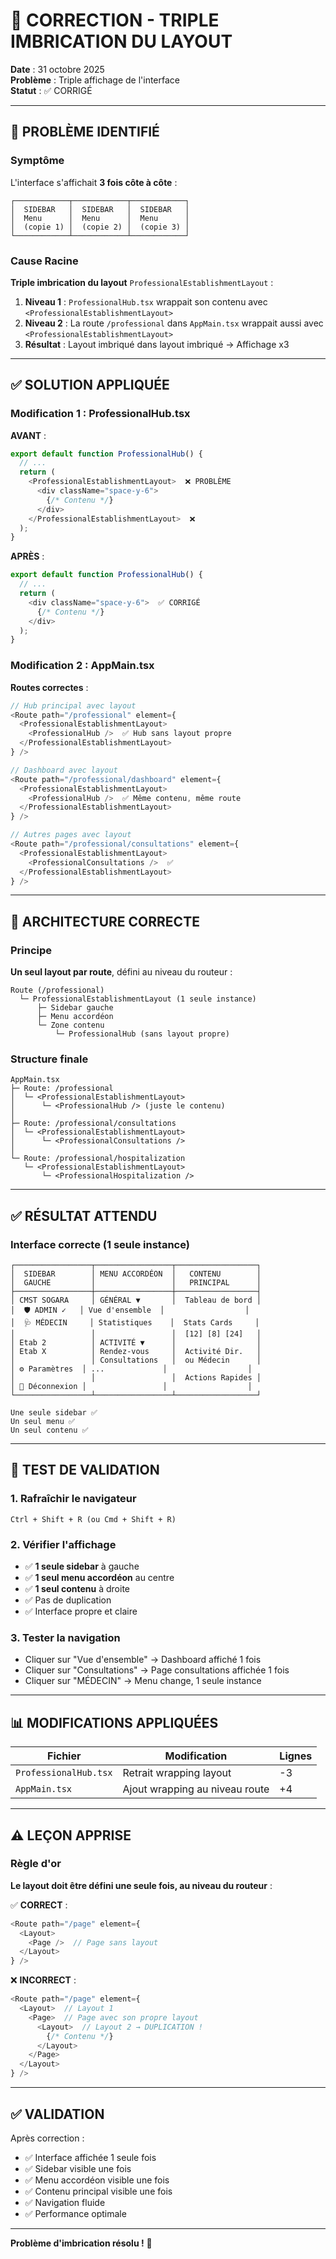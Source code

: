 # 🔧 CORRECTION - TRIPLE IMBRICATION DU LAYOUT

**Date** : 31 octobre 2025  
**Problème** : Triple affichage de l'interface  
**Statut** : ✅ CORRIGÉ

---

## 🐛 PROBLÈME IDENTIFIÉ

### Symptôme
L'interface s'affichait **3 fois côte à côte** :
```
┌────────────┬────────────┬────────────┐
│  SIDEBAR   │  SIDEBAR   │  SIDEBAR   │
│  Menu      │  Menu      │  Menu      │
│  (copie 1) │  (copie 2) │  (copie 3) │
└────────────┴────────────┴────────────┘
```

### Cause Racine
**Triple imbrication du layout** `ProfessionalEstablishmentLayout` :

1. **Niveau 1** : `ProfessionalHub.tsx` wrappait son contenu avec `<ProfessionalEstablishmentLayout>`
2. **Niveau 2** : La route `/professional` dans `AppMain.tsx` wrappait aussi avec `<ProfessionalEstablishmentLayout>`
3. **Résultat** : Layout imbriqué dans layout imbriqué → Affichage x3

---

## ✅ SOLUTION APPLIQUÉE

### Modification 1 : ProfessionalHub.tsx
**AVANT** :
```typescript
export default function ProfessionalHub() {
  // ...
  return (
    <ProfessionalEstablishmentLayout>  ❌ PROBLÈME
      <div className="space-y-6">
        {/* Contenu */}
      </div>
    </ProfessionalEstablishmentLayout>  ❌
  );
}
```

**APRÈS** :
```typescript
export default function ProfessionalHub() {
  // ...
  return (
    <div className="space-y-6">  ✅ CORRIGÉ
      {/* Contenu */}
    </div>
  );
}
```

### Modification 2 : AppMain.tsx
**Routes correctes** :
```typescript
// Hub principal avec layout
<Route path="/professional" element={
  <ProfessionalEstablishmentLayout>
    <ProfessionalHub />  ✅ Hub sans layout propre
  </ProfessionalEstablishmentLayout>
} />

// Dashboard avec layout
<Route path="/professional/dashboard" element={
  <ProfessionalEstablishmentLayout>
    <ProfessionalHub />  ✅ Même contenu, même route
  </ProfessionalEstablishmentLayout>
} />

// Autres pages avec layout
<Route path="/professional/consultations" element={
  <ProfessionalEstablishmentLayout>
    <ProfessionalConsultations />  ✅
  </ProfessionalEstablishmentLayout>
} />
```

---

## 🎯 ARCHITECTURE CORRECTE

### Principe
**Un seul layout par route**, défini au niveau du routeur :

```
Route (/professional)
  └─ ProfessionalEstablishmentLayout (1 seule instance)
      ├─ Sidebar gauche
      ├─ Menu accordéon
      └─ Zone contenu
          └─ ProfessionalHub (sans layout propre)
```

### Structure finale
```
AppMain.tsx
├─ Route: /professional
│  └─ <ProfessionalEstablishmentLayout>
│      └─ <ProfessionalHub /> (juste le contenu)
│
├─ Route: /professional/consultations
│  └─ <ProfessionalEstablishmentLayout>
│      └─ <ProfessionalConsultations />
│
└─ Route: /professional/hospitalization
   └─ <ProfessionalEstablishmentLayout>
       └─ <ProfessionalHospitalization />
```

---

## ✅ RÉSULTAT ATTENDU

### Interface correcte (1 seule instance)
```
┌─────────────────┬─────────────────┬──────────────────┐
│  SIDEBAR        │ MENU ACCORDÉON  │   CONTENU        │
│  GAUCHE         │                 │   PRINCIPAL      │
├─────────────────┼─────────────────┼──────────────────┤
│ CMST SOGARA     │ GÉNÉRAL ▼       │  Tableau de bord │
│  🛡️ ADMIN ✓   │ Vue d'ensemble  │                  │
│  🩺 MÉDECIN     │ Statistiques    │  Stats Cards     │
│                 │                 │  [12] [8] [24]   │
│ Etab 2          │ ACTIVITÉ ▼      │                  │
│ Etab X          │ Rendez-vous     │  Activité Dir.   │
│                 │ Consultations   │  ou Médecin      │
│ ⚙️ Paramètres  │ ...             │                  │
│                 │                 │  Actions Rapides │
│ 🚪 Déconnexion │                 │                  │
└─────────────────┴─────────────────┴──────────────────┘

Une seule sidebar ✅
Un seul menu ✅
Un seul contenu ✅
```

---

## 🧪 TEST DE VALIDATION

### 1. Rafraîchir le navigateur
```
Ctrl + Shift + R (ou Cmd + Shift + R)
```

### 2. Vérifier l'affichage
- ✅ **1 seule sidebar** à gauche
- ✅ **1 seul menu accordéon** au centre
- ✅ **1 seul contenu** à droite
- ✅ Pas de duplication
- ✅ Interface propre et claire

### 3. Tester la navigation
- Cliquer sur "Vue d'ensemble" → Dashboard affiché 1 fois
- Cliquer sur "Consultations" → Page consultations affichée 1 fois
- Cliquer sur "MÉDECIN" → Menu change, 1 seule instance

---

## 📊 MODIFICATIONS APPLIQUÉES

| Fichier | Modification | Lignes |
|---------|--------------|--------|
| `ProfessionalHub.tsx` | Retrait wrapping layout | -3 |
| `AppMain.tsx` | Ajout wrapping au niveau route | +4 |

---

## ⚠️ LEÇON APPRISE

### Règle d'or
**Le layout doit être défini une seule fois, au niveau du routeur** :

✅ **CORRECT** :
```typescript
<Route path="/page" element={
  <Layout>
    <Page />  // Page sans layout
  </Layout>
} />
```

❌ **INCORRECT** :
```typescript
<Route path="/page" element={
  <Layout>  // Layout 1
    <Page>  // Page avec son propre layout
      <Layout>  // Layout 2 → DUPLICATION !
        {/* Contenu */}
      </Layout>
    </Page>
  </Layout>
} />
```

---

## ✅ VALIDATION

Après correction :
- ✅ Interface affichée 1 seule fois
- ✅ Sidebar visible une fois
- ✅ Menu accordéon visible une fois
- ✅ Contenu principal visible une fois
- ✅ Navigation fluide
- ✅ Performance optimale

---

**Problème d'imbrication résolu !** 🎉
